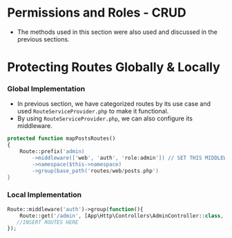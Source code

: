 # Permissions and Roles - CRUD
- The methods used in this section were also used and discussed in the previous sections.

# Protecting Routes Globally & Locally
### Global Implementation
- In previous section, we have categorized routes by its use case and used `RouteServiceProvider.php` to make it functional.
- By using `RouteServiceProvider.php`, we can also configure its middleware.
```php
protected function mapPostsRoutes()
{
    Route::prefix('admin)
        ->middleware(['web', 'auth', 'role:admin']) // SET THIS MIDDLEWARE TO PROTECT A ROUTE FROM UNAUTHORIZED PERSONNEL
        ->namespace($this->namespace)
        ->group(base_path('routes/web/posts.php')
}
```
### Local Implementation
```php
Route::middleware('auth')->group(function(){
    Route::get('/admin', [App\Http\Controllers\AdminController::class, 'index'])->name('admin.index');
   //INSERT ROUTES HERE
});
```
